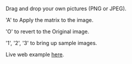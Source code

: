 Drag and drop your own pictures (PNG or JPEG).

'A' to Apply the matrix to the image.

'O' to revert to the Original image.

'1', '2', '3' to bring up sample images.

Live web example [here](https://gregrecco67.github.io/Laplacian/).